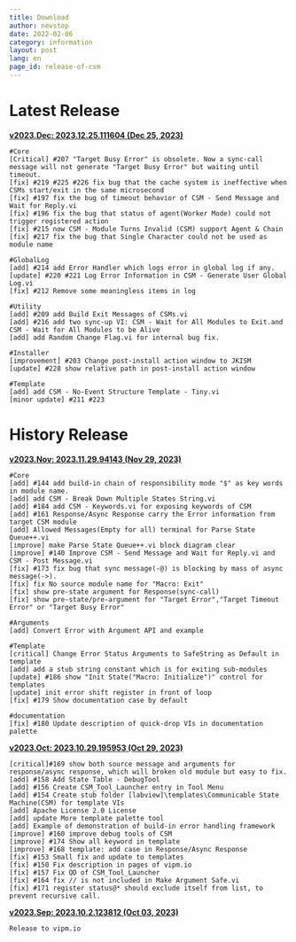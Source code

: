 ```yaml
---
title: Download
author: nevstop
date: 2022-02-06
category: information
layout: post
lang: en
page_id: release-of-csm
---
```


# Latest Release

[**v2023.Dec: 2023.12.25.111604 (Dec 25, 2023)**](https://github.com/NEVSTOP-LAB/Communicable-State-Machine/releases/tag/v2023.Dec)



``` text
#Core
[Critical] #207 "Target Busy Error" is obsolete. Now a sync-call message will not generate "Target Busy Error" but waiting until timeout.
[fix] #219 #225 #226 fix bug that the cache system is ineffective when CSMs start/exit in the same microsecond
[fix] #197 fix the bug of timeout behavior of CSM - Send Message and Wait for Reply.vi
[fix] #196 fix the bug that status of agent(Worker Mode) could not trigger registered action
[fix] #215 now CSM - Module Turns Invalid (CSM) support Agent & Chain
[fix] #217 fix the bug that Single Character could not be used as module name

#GlobalLog
[add] #214 add Error Handler which logs error in global log if any.
[update] #220 #221 Log Error Information in CSM - Generate User Global Log.vi
[fix] #212 Remove some meaningless items in log

#Utility
[add] #209 add Build Exit Messages of CSMs.vi
[add] #216 add two sync-up VI: CSM - Wait for All Modules to Exit.and CSM - Wait for All Modules to be Alive
[add] add Random Change Flag.vi for internal bug fix.

#Installer
[improvement] #203 Change post-install action window to JKISM
[update] #228 show relative path in post-install action window

#Template
[add] add CSM - No-Event Structure Template - Tiny.vi
[minor update] #211 #223
```

# History Release

[**v2023.Nov: 2023.11.29.94143 (Nov 29, 2023)**](https://github.com/NEVSTOP-LAB/Communicable-State-Machine/releases/tag/v2023.Nov)

``` text
#Core
[add] #144 add build-in chain of responsibility mode "$" as key words in module name.
[add] add CSM - Break Down Multiple States String.vi
[add] #184 add CSM - Keywords.vi for exposing keywords of CSM
[add] #161 Response/Async Response carry the Error information from target CSM module
[add] Allowed Messages(Empty for all) terminal for Parse State Queue++.vi
[improve] make Parse State Queue++.vi block diagram clear
[improve] #140 Improve CSM - Send Message and Wait for Reply.vi and CSM - Post Message.vi
[fix] #173 fix bug that sync message(-@) is blocking by mass of async message(->).
[fix] fix No source module name for "Macro: Exit"
[fix] show pre-state argument for Response(sync-call)
[fix] show pre-state/pre-argument for "Target Error","Target Timeout Error" or "Target Busy Error"

#Arguments
[add] Convert Error with Argument API and example

#Template
[critical] Change Error Status Arguments to SafeString as Default in template
[add] add a stub string constant which is for exiting sub-modules
[update] #186 show "Init State("Macro: Initialize")" control for templates
[update] init error shift register in front of loop
[fix] #179 Show documentation case by default

#documentation
[fix] #180 Update description of quick-drop VIs in documentation palette
```

[**v2023.Oct: 2023.10.29.195953 (Oct 29, 2023)**](https://github.com/NEVSTOP-LAB/Communicable-State-Machine/releases/tag/v2023.Oct)

``` text
[critical]#169 show both source message and arguments for response/async response, which will broken old module but easy to fix.
[add] #158 Add State Table - DebugTool
[add] #156 Create CSM_Tool_Launcher entry in Tool Menu
[add] #154 Create stub folder [labview]\templates\Communicable State Machine(CSM) for template VIs
[add] Apache License 2.0 License
[add] update More template palette tool
[add] Example of demonstration of build-in error handling framework
[improve] #160 improve debug tools of CSM
[improve] #174 Show all keyword in template
[improve] #168 template: add case in Response/Async Response
[fix] #153 Small fix and update to templates
[fix] #150 Fix description in pages of vipm.io
[fix] #157 Fix QD of CSM_Tool_Launcher
[fix] #164 fix // is not included in Make Argument Safe.vi
[fix] #171 register status@* should exclude itself from list, to prevent recursive call.
```

[**v2023.Sep: 2023.10.2.123812 (Oct 03, 2023)**](https://github.com/NEVSTOP-LAB/Communicable-State-Machine/releases/tag/v2023.10.2.123812)

``` text
Release to vipm.io
```
